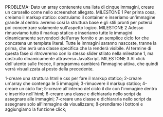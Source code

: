 PROBLEMA:
Dato un array contenente una lista di cinque immagini, creare un carosello come nello screenshot allegato.
MILESTONE 1
Per prima cosa, creiamo il markup statico: costruiamo il container e inseriamo un'immagine grande al centro: avremo così la struttura base e gli stili pronti per poterci poi concentrare solamente sull'aspetto logico.
MILESTONE 2
Adesso rimuoviamo tutto il markup statico e inseriamo tutte le immagini dinamicamente servendoci dell'array fornito e un semplice ciclo for che concatena un template literal.
Tutte le immagini saranno nascoste, tranne la prima, che avrà una classe specifica che la renderà visibile.
Al termine di questa fase ci ritroveremo con lo stesso slider stilato nella milestone 1, ma costruito dinamicamente attraverso JavaScript.
MILESTONE 3
Al click dell'utente sulle frecce, il programma cambierà l’immagine attiva, che quindi verrà visualizzata al posto della precedente.

1-creare una struttura html e css per fare il markup statico;
2-creare un'array che contenga le 5 immagini;
3-rimuovere il markup statico;
4-creare un ciclo for;
5-creare all'interno del ciclo il div con l'immagine dentro e inserirlo nell'html;
6-creare una classe e dichiararla nello script da assegnare alle immagini;
7-creare una classe e dichiararla nello script da assegnare solo all'immagine da visualizzare;
8-prendiamo i bottoni e aggiungiamo la funzione click;